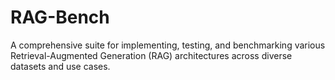 # RAG-Bench
A comprehensive suite for implementing, testing, and benchmarking various Retrieval-Augmented Generation (RAG) architectures across diverse datasets and use cases.
